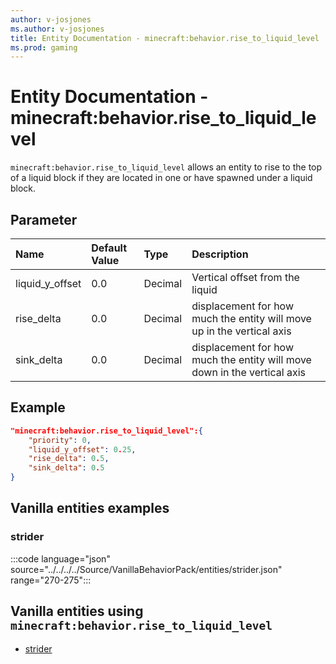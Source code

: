 ```yaml
---
author: v-josjones
ms.author: v-josjones
title: Entity Documentation - minecraft:behavior.rise_to_liquid_level
ms.prod: gaming
---
```


# Entity Documentation - minecraft:behavior.rise_to_liquid_level

`minecraft:behavior.rise_to_liquid_level` allows an entity to rise to the top of a liquid block if they are located in one or have spawned under a liquid block.

## Parameter

|Name |Default Value  |Type  |Description  |
|:----------|:----------|:----------|:----------|
|liquid_y_offset| 0.0| Decimal| Vertical offset from the liquid |
|rise_delta | 0.0| Decimal| displacement for how much the entity will move up in the vertical axis|
|sink_delta | 0.0| Decimal| displacement for how much the entity will move down in the vertical axis|

## Example

```json
"minecraft:behavior.rise_to_liquid_level":{
    "priority": 0,
    "liquid_y_offset": 0.25,
    "rise_delta": 0.5,
    "sink_delta": 0.5
}
```

## Vanilla entities examples

### strider

:::code language="json" source="../../../../Source/VanillaBehaviorPack/entities/strider.json" range="270-275":::

## Vanilla entities using `minecraft:behavior.rise_to_liquid_level`

- [strider](../../../../Source/VanillaBehaviorPack_Snippets/entities/strider.md)
